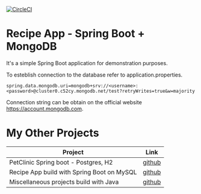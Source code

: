 [![CircleCI](https://circleci.com/gh/igorek1955/recipeapp-spring-mongoDB.svg?style=svg&circle-token=34eb963905e09c11fc6ec010172ea97d86bb02ee)](https://app.circleci.com/settings/project/github/igorek1955/recipeapp-spring-mongoDB)
# Recipe App - Spring Boot + MongoDB

It's a simple Spring Boot application for demonstration purposes.

To esteblish connection to the database refer to application.properties.
```
spring.data.mongodb.uri=mongodb+srv://<username>:<password>@cluster0.c52cy.mongodb.net/test?retryWrites=true&w=majority
```
Connection string can be obtain on the official website https://account.mongodb.com.

# My Other Projects

| Project | Link |
|------|-------|
| PetClinic Spring boot - Postgres, H2 | [github](https://github.com/igorek1955/pet-clinic-springboot) |
| Recipe App build with Spring Boot on MySQL |[github](https://github.com/igorek1955/recipeapp-spring-mysql) |
| Miscellaneous projects build with Java  | [github](https://github.com/igorek1955/little-projects) |
